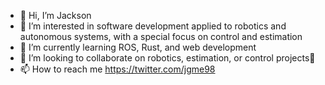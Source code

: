 - 👋 Hi, I’m Jackson
- 👀 I’m interested in software development applied to robotics and autonomous systems, with a special focus on control and estimation
- 🌱 I’m currently learning ROS, Rust, and web development 
- 💞️ I’m looking to collaborate on robotics, estimation, or control projects🚀
- 📫 How to reach me https://twitter.com/jgme98

<!---
15jgme/15jgme is a ✨ special ✨ repository because its `README.md` (this file) appears on your GitHub profile.
You can click the Preview link to take a look at your changes.
--->
